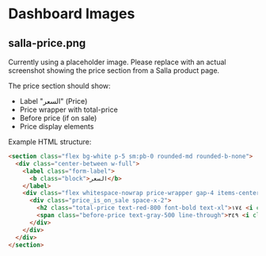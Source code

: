 # Dashboard Images

## salla-price.png

Currently using a placeholder image. Please replace with an actual screenshot showing the price section from a Salla product page.

The price section should show:
- Label "السعر" (Price)
- Price wrapper with total-price
- Before price (if on sale)
- Price display elements

Example HTML structure:
```html
<section class="flex bg-white p-5 sm:pb-0 rounded-md rounded-b-none">
  <div class="center-between w-full">
    <label class="form-label">
      <b class="block">السعر</b>
    </label>
    <div class="flex whitespace-nowrap price-wrapper gap-4 items-center">
      <div class="price_is_on_sale space-x-2">
        <h2 class="total-price text-red-800 font-bold text-xl">١٧٤ <i class="sicon-sar"></i></h2>
        <span class="before-price text-gray-500 line-through">٣٤٩ <i class="sicon-sar"></i></span>
      </div>
    </div>
  </div>
</section>
```
